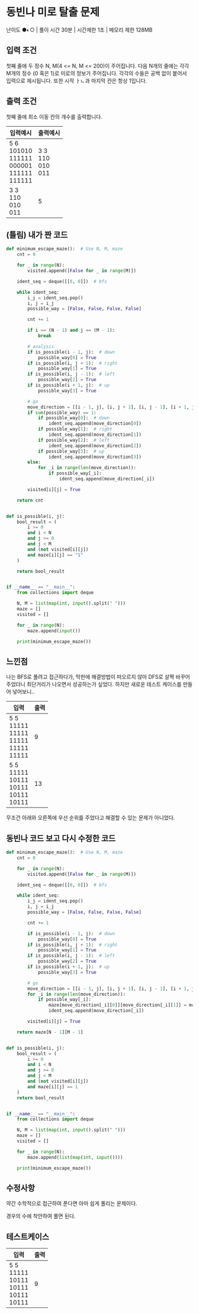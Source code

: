 # 동빈나 미로 탈출 문제

난이도 ●◐○ | 풀이 시간 30분 | 시간제한 1초 | 메모리 제한 128MB



## 입력 조건

첫째 줄에 두 정수 N, M(4 <= N, M <= 200)이 주어집니다. 다음 N개의 줄에는 각각 M개의 정수 (0 혹은 1)로 미로의 정보가 주어집니다. 각각의 수들은 공백 없이 붙어서 입력으로 제시됩니다. 또한 시작 ㅏㄴ과 마지막 칸은 항상 1입니다.



## 출력 조건

첫째 줄에 최소 이동 칸의 개수를 출력합니다.

| 입력예시                                                   | 출력예시                    |
| ---------------------------------------------------------- | --------------------------- |
| 5 6<br/>101010<br/>111111<br/>000001<br/>111111<br/>111111 | 3 3<br/>110<br/>010<br/>011 |
| 3 3<br/>110<br/>010<br/>011                                | 5                           |



## (틀림) 내가 짠 코드

```python
def minimum_escape_maze():  # Use N, M, maze
    cnt = 0

    for _ in range(N):
        visited.append([False for _ in range(M)])

    ident_seq = deque([[0, 0]])  # bfs

    while ident_seq:
        i_j = ident_seq.pop()
        i, j = i_j
        possible_way = [False, False, False, False]

        cnt += 1

        if i == (N - 1) and j == (M - 1):
            break

        # analysis
        if is_possible(i - 1, j):  # down
            possible_way[0] = True
        if is_possible(i, j + 1):  # right
            possible_way[1] = True
        if is_possible(i, j - 1):  # left
            possible_way[2] = True
        if is_possible(i + 1, j):  # up
            possible_way[3] = True

        # go
        move_direction = [[i - 1, j], [i, j + 1], [i, j - 1], [i + 1, j]]
        if sum(possible_way) == 1:
            if possible_way[0]:  # down
                ident_seq.append(move_direction[0])
            if possible_way[1]:  # right
                ident_seq.append(move_direction[1])
            if possible_way[2]:  # left
                ident_seq.append(move_direction[2])
            if possible_way[3]:  # up
                ident_seq.append(move_direction[3])
        else:
            for _i in range(len(move_direction)):
                if possible_way[_i]:
                    ident_seq.append(move_direction[_i])

        visited[i][j] = True

    return cnt


def is_possible(i, j):
    bool_result = (
        i >= 0
        and i < N
        and j >= 0
        and j < M
        and (not visited[i][j])
        and maze[i][j] == "1"
    )

    return bool_result


if __name__ == "__main__":
    from collections import deque

    N, M = list(map(int, input().split(" ")))
    maze = []
    visited = []

    for _ in range(N):
        maze.append(input())

    print(minimum_escape_maze())

```





## 느낀점

나는 BFS로 풀려고 접근하다가, 막판에 해결방법이 떠오르지 않아 DFS로 살짝 바꾸어 주었더니 최단거리가 나오면서 성공하는가 싶었다. 하지만 새로운 테스트 케이스를 만들어 넣어보니..

| 입력                                                  | 출력 |
| ----------------------------------------------------- | ---- |
| 5 5<br/>11111<br/>11111<br/>11111<br/>11111<br/>11111 | 9    |
| 5 5<br/>11111<br/>10111<br/>10111<br/>10111<br/>10111 | 13   |

무조건 아래와 오른쪽에 우선 순위를 주었다고 해결할 수 있는 문제가 아니었다.



## 동빈나 코드 보고 다시 수정한 코드

```python
def minimum_escape_maze():  # Use N, M, maze
    cnt = 0

    for _ in range(N):
        visited.append([False for _ in range(M)])

    ident_seq = deque([[0, 0]])  # bfs

    while ident_seq:
        i_j = ident_seq.pop()
        i, j = i_j
        possible_way = [False, False, False, False]

        cnt += 1

        if is_possible(i - 1, j):  # down
            possible_way[0] = True
        if is_possible(i, j + 1):  # right
            possible_way[1] = True
        if is_possible(i, j - 1):  # left
            possible_way[2] = True
        if is_possible(i + 1, j):  # up
            possible_way[3] = True

        # go
        move_direction = [[i - 1, j], [i, j + 1], [i, j - 1], [i + 1, j]]
        for _i in range(len(move_direction)):
            if possible_way[_i]:
                maze[move_direction[_i][0]][move_direction[_i][1]] = maze[i][j] + 1
                ident_seq.append(move_direction[_i])

        visited[i][j] = True

    return maze[N - 1][M - 1]


def is_possible(i, j):
    bool_result = (
        i >= 0
        and i < N
        and j >= 0
        and j < M
        and (not visited[i][j])
        and maze[i][j] == 1
    )
    return bool_result


if __name__ == "__main__":
    from collections import deque

    N, M = list(map(int, input().split(" ")))
    maze = []
    visited = []

    for _ in range(N):
        maze.append(list(map(int, input())))

    print(minimum_escape_maze())

```



## 수정사항

약간 수학적으로 접근하여 푼다면 아마 쉽게 풀리는 문제이다.

경우의 수에 착안하여 풀면 된다.



## 테스트케이스

| 입력                                                  | 출력 |
| ----------------------------------------------------- | ---- |
| 5 5<br/>11111<br/>10111<br/>10111<br/>10111<br/>10111 | 9    |

